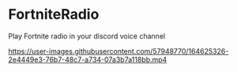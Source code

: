 # FortniteRadio
Play Fortnite radio in your discord voice channel



https://user-images.githubusercontent.com/57948770/164625326-2e4449e3-76b7-48c7-a734-07a3b7a118bb.mp4

